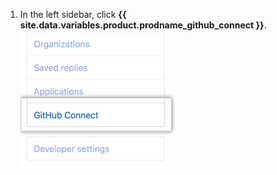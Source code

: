 1. In the left sidebar, click **{{ site.data.variables.product.prodname_github_connect }}**.
![GitHub Connect tab in the user settings sidebar](/assets/images/help/settings/github-connect-tab-user-settings.png)
